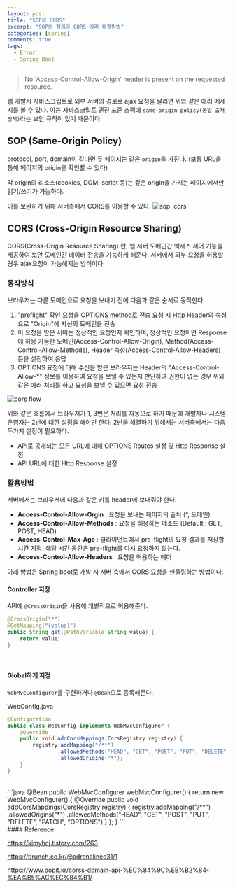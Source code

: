 ```yaml
---
layout: post
title: "SOP와 CORS"
excerpt: "SOP의 정의와 CORS 에러 해결방법"
categories: [spring]
comments: true
tags:
  - Error
  - Spring Boot
---
```


>No 'Access-Control-Allow-Origin' header is present on the requested resource.

웹 개발시 자바스크립트로 외부 서버의 경로로 ajax 요청을 날리면 위와 같은 에러 메세지를 볼 수 있다. 이는 자바스크립트 엔진 표준 스펙에 `same-origin policy(동일 출처 정책)`라는 보안 규칙이 있기 때문이다. 

## SOP (Same-Origin Policy)
protocol, port, domain이 같다면 두 페이지는 같은 `origin`을 가진다. 
(보통 URL을 통해 페이지의 origin을 확인할 수 있다)

각 origin의 리소스(cookies, DOM, script 등)는 같은 origin을 가지는 페이지에서만 읽기/쓰기가 가능하다. 

이를 보완하기 위해 서버측에서 CORS를 이용할 수 있다. 
![sop, cors](sop.png)

## CORS (Cross-Origin Resource Sharing)
CORS(Cross-Origin Resource Sharing) 란, 웹 서버 도메인간 액세스 제어 기능을 제공하여 보안 도메인간 데이터 전송을 가능하게 해준다.
서버에서 외부 요청을 허용할 경우 ajax요청이 가능해지는 방식이다. 

### 동작방식
브라우저는 다른 도메인으로 요청을 보내기 전에 다음과 같은 순서로 동작한다.

1. "preflight" 확인 요청을 OPTIONS method로 전송
요청 시 Http Header의 속성으로 "Origin"에 자신의 도메인을 전송
2. 이 요청을 받은 서버는 정상적인 요청인지 확인하여, 정상적인 요청이면 Response에 허용 가능한 도메인(Access-Control-Allow-Origin), Method(Access-Control-Allow-Methods), Header 속성(Access-Control-Allow-Headers)  등을 설정하여 응답
3. OPTIONS 요청에 대해 수신을 받은 브라우저는 Header의 "Access-Control-Allow-*" 정보를 이용하여 요청을 보낼 수 있는지 판단하여 권한이 없는 경우 위와 같은 에러 처리를 하고 요청을 보낼 수 있으면 요청 전송

![cors flow](cors_flow.png)

위와 같은 흐름에서 브라우저가 1, 3번은 처리를 자동으로 하기 때문에 개발자나 시스템 운영자는 2번에 대한 설정을 해야만 한다. 
2번을 해결하기 위해서는 서버측에서는 다음 두가지 설정이 필요하다. 

- API로 공개되는 모든 URL에 대해 OPTIONS Routes 설정 및 Http Response 설정
- API URL에 대한 Http Response 설정

### 활용방법 
서버에서는 브라우저에 다음과 같은 키를 header에 보내줘야 한다.

- **Access-Control-Allow-Orgin** : 요청을 보내는 페이지의 출처 (*, 도메인)
- **Access-Control-Allow-Methods** : 요청을 허용하는 메소드 (Default : GET, POST, HEAD)
- **Access-Control-Max-Age** : 클라이언트에서 pre-flight의 요청 결과를 저장할 시간 지정. 해당 시간 동안은 pre-flight를 다시 요청하지 않는다.
- **Access-Control-Allow-Headers** : 요청을 허용하는 헤더

아래 방법은 Spring boot로 개발 시 서버 측에서 CORS 요청을 핸들링하는 방법이다. 

#### Controller 지정 
API에  `@CrossOrigin`을 사용해 개별적으로 허용해준다. 

```java
@CrossOrigin("*")
@GetMapping("{value}")
public String get(@PathVariable String value) {
    return value;
}
```
<br>

#### Global하게 지정
`WebMvcConfigurer`를 구현하거나 `@Bean`으로 등록해준다. 

WebConfig.java
```java
@Configuration
public class WebConfig implements WebMvcConfigurer {
    @Override
    public void addCorsMappings(CorsRegistry registry) {
        registry.addMapping("/**")
                .allowedMethods("HEAD", "GET", "POST", "PUT", "DELETE", "PATCH", "OPTIONS")
                .allowedOrigins("*");
    }
}
```
<br>
```java
@Bean
public WebMvcConfigurer webMvcConfigurer() {
    return new WebMvcConfigurer() {
        @Override
        public void addCorsMappings(CorsRegistry registry) {
            registry.addMapping("/**")
                    .allowedOrigins("*")
                    .allowedMethods("HEAD", "GET", "POST", "PUT", "DELETE", "PATCH", "OPTIONS")
        }
    };
}
```
<br>
#### Reference

<https://kimyhcj.tistory.com/263>

<https://brunch.co.kr/@adrenalinee31/1>

<https://www.popit.kr/corss-domain-api-%EC%84%9C%EB%B2%84-%EA%B5%AC%EC%84%B1/>